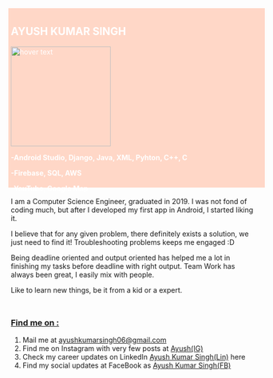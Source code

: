 <div style="background-color: rgb(255, 215, 199);color:white;padding:5px; width: 100%; height: 350px;">
    <h2 align="left" class="heading2" >
        AYUSH KUMAR SINGH
    </h2>
    <img src="https://img.freepik.com/free-vector/portrait-programmer-working-with-pc_23-2148217001.jpg?size=338&ext=jpg" width="200" height="200" title="hover        text">
    <p align="left" class="paragraph">
        <b>-Android Studio, Django, Java, XML, Pyhton, C++, C </b>
    </p>
    <p align="left" class="paragraph">
        <b>-Firebase, SQL, AWS</b>
    </p>
    <p align="left" class="paragraph">
        <b>-YouTube, Google Map</b>
    </p>
</div>

<div style="padding:5px">
    <p>I am a Computer Science Engineer, graduated in 2019. I was not fond of coding much, but after I developed my first app in Android, I started liking it.</p>
    <p>I believe that for any given problem, there definitely exists a solution, we just need to find it! Troubleshooting problems keeps me engaged :D</p>
    <p>Being deadline oriented and output oriented has helped me a lot in finishing my tasks before deadline with right output. Team Work has always been great, I easily mix with people.</p>
    <p>Like to learn new things, be it from a kid or a expert.</p>
</div>

<div style="padding:5px">
    <h3 class="heading3">
        <u>Find me on :</u> 
    </h3>
    <p>
        <ol>
            <li>Mail me at <a href="https://mail.google.com/mail/?view=cm&fs=1&tf=1&to=ayushkumarsingh06@gmail.com" target="_blank" rel="noopener noreferrer">ayushkumarsingh06@gmail.com</a></li>
            <li>Find me on Instagram with very few posts at <a href="https://www.instagram.com/ayushkumar.singh.7967/" target="_blank">Ayush(IG)</a></li>
            <li>Check my career updates on LinkedIn <a href="https://www.linkedin.com/in/ayushkumarsingh06" target="_blank">Ayush Kumar Singh(Lin)</a> here</li>
            <li>Find my social updates at FaceBook as <a href="https://www.facebook.com/ayushkumar.singh.7967" target="_blank">Ayush Kumar Singh(FB)</a></li>
        </ol>
    </p>
</div>
